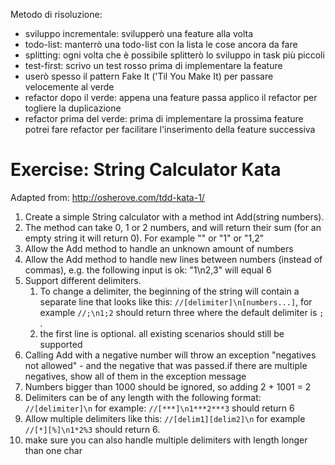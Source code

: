 Metodo di risoluzione:
 - sviluppo incrementale: svilupperò una feature alla volta
 - todo-list: manterrò una todo-list con la lista le cose ancora da fare
 - splitting: ogni volta che è possibile splitterò lo sviluppo in task più piccoli
 - test-first: scrivo un test rosso prima di implementare la feature
 - userò spesso il pattern Fake It ('Til You Make It) per passare velocemente al verde
 - refactor dopo il verde: appena una feature passa applico il refactor per togliere la duplicazione
 - refactor prima del verde: prima di implementare la prossima feature potrei fare refactor per facilitare l'inserimento della feature successiva

# Exercise: String Calculator Kata

Adapted from: http://osherove.com/tdd-kata-1/ 

 1. Create a simple String calculator with a method int Add(string numbers).
 2. The method can take 0, 1 or 2 numbers, and will return their sum (for an empty string it will return 0). For example "" or "1" or "1,2"
 3. Allow the Add method to handle an unknown amount of numbers
 4. Allow the Add method to handle new lines between numbers (instead of commas), e.g. the following input is ok:  "1\n2,3"  will equal 6
 5. Support different delimiters. 
    1. To change a delimiter, the beginning of the string will contain a
       separate line that looks like this: `//[delimiter]\n[numbers...]`, for
       example `//;\n1;2` should return three where the default delimiter is `;`
       .
    2. the first line is optional. all existing scenarios should still be
       supported
 6. Calling Add with a negative number will throw an exception "negatives not
    allowed" - and the negative that was passed.if there are multiple negatives,
    show all of them in the exception message
 7. Numbers bigger than 1000 should be ignored, so adding 2 + 1001  = 2
 8. Delimiters can be of any length with the following format:  `//[delimiter]\n`
    for example: `//[***]\n1***2***3` should return 6
 9. Allow multiple delimiters like this:  `//[delim1][delim2]\n` for example
   `//[*][%]\n1*2%3` should return 6.
10. make sure you can also handle multiple delimiters with length longer than one
   char

